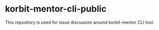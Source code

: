 # korbit-mentor-cli-public
This repository is used for issue discussion around korbit-mentor CLI tool.
